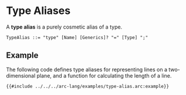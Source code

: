 # Type Aliases

A **type alias** is a purely cosmetic alias of a type.

```grammar
TypeAlias ::= "type" [Name] [Generics]? "=" [Type] ";"
```

## Example

The following code defines type aliases for representing lines on a two-dimensional plane, and a function for calculating the length of a line.

```arc-lang
{{#include ../../../arc-lang/examples/type-alias.arc:example}}
```
